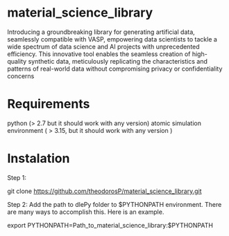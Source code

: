 # material_science_library
Introducing a groundbreaking library for generating artificial data, seamlessly compatible with VASP, empowering data scientists to tackle a wide spectrum of data science and AI projects with unprecedented efficiency. This innovative tool enables the seamless creation of high-quality synthetic data, meticulously replicating the characteristics and patterns of real-world data without compromising privacy or confidentiality concerns

# Requirements

python (> 2.7 but it should work with any version)
atomic simulation environment ( > 3.15, but it should work with any version )


# Instalation 

Step 1:

git clone https://github.com/theodorosP/material_science_library.git

Step 2: Add the path to dlePy folder to $PYTHONPATH environment. There are many ways to accomplish this. Here is an example.

export PYTHONPATH=Path_to_material_science_library:$PYTHONPATH

